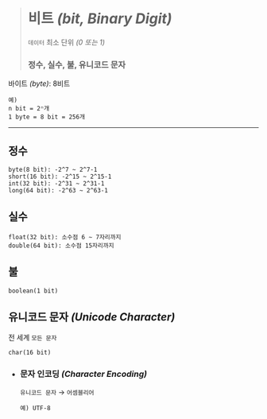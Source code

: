 ># 비트 *(bit, Binary Digit)*
>`데이터` 최소 단위 *(0 또는 1)*
>
>### 정수, 실수, 불, 유니코드 문자
바이트 *(byte)*: 8비트
```angular2html
예) 
n bit = 2ⁿ개
1 byte = 8 bit = 256개
```
---

## 정수
```
byte(8 bit): -2^7 ~ 2^7-1
short(16 bit): -2^15 ~ 2^15-1
int(32 bit): -2^31 ~ 2^31-1
long(64 bit): -2^63 ~ 2^63-1
```

## 실수
```
float(32 bit): 소수점 6 ~ 7자리까지
double(64 bit): 소수점 15자리까지
```

## 불
```
boolean(1 bit)
```

## 유니코드 문자 *(Unicode Character)*
전 세계 `모든 문자`
```
char(16 bit)
```

+ ### 문자 인코딩 *(Character Encoding)*
  `유니코드 문자` → `어셈블리어`
  ```
  예) UTF-8
  ```
